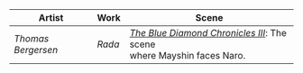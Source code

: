 |Artist|Work|Scene|
|---|---|---|
| *Thomas Bergersen* | *Rada* | [*The Blue Diamond Chronicles III*](https://): The scene<br/>where Mayshin faces Naro. |
